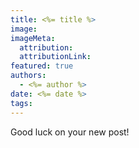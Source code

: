 ```yaml
---
title: <%= title %>
image:
imageMeta:
  attribution:
  attributionLink:
featured: true
authors:
  - <%= author %>
date: <%= date %>
tags:
---
```


Good luck on your new post!
